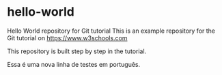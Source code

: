 # hello-world
Hello World repository for Git tutorial
This is an example repository for the Git tutorial on https://www.w3schools.com

This repository is built step by step in the tutorial.

Essa é uma nova linha de testes em português.
